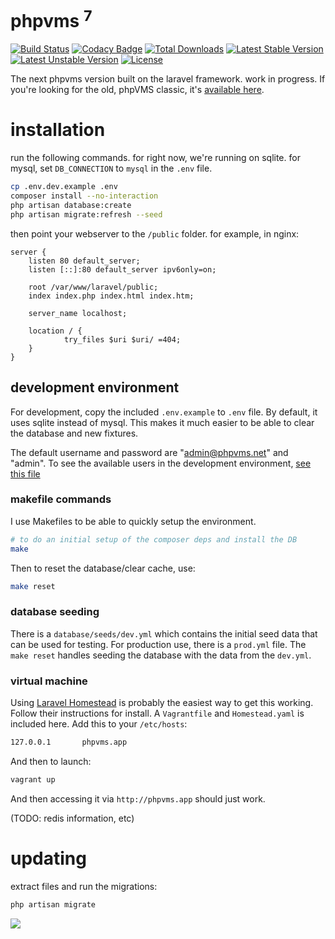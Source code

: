 # phpvms <sup>7</sup>

[![Build Status](https://travis-ci.org/nabeelio/phpvms.svg)](https://travis-ci.org/nabeelio/phpvms) [![Codacy Badge](https://api.codacy.com/project/badge/Grade/d668bebb0a3c46bda381af16ce3d9450)](https://www.codacy.com/app/nabeelio/phpvms?utm_source=github.com&amp;utm_medium=referral&amp;utm_content=nabeelio/phpvms&amp;utm_campaign=Badge_Grade) [![Total Downloads](https://poser.pugx.org/nabeel/phpvms/downloads)](https://packagist.org/packages/nabeel/phpvms) [![Latest Stable Version](https://poser.pugx.org/nabeel/phpvms/v/stable)](https://packagist.org/packages/nabeel/phpvms) [![Latest Unstable Version](https://poser.pugx.org/nabeel/phpvms/v/unstable)](https://packagist.org/packages/nabeel/phpvms) [![License](https://poser.pugx.org/nabeel/phpvms/license)](https://packagist.org/packages/nabeel/phpvms)

The next phpvms version built on the laravel framework. work in progress. If you're looking for 
the old, phpVMS classic, it's [available here](https://github.com/nabeelio/phpvms_v2).

# installation

run the following commands. for right now, we're running on sqlite. for mysql, set 
`DB_CONNECTION` to `mysql` in the `.env` file.

```bash
cp .env.dev.example .env
composer install --no-interaction
php artisan database:create
php artisan migrate:refresh --seed
```

then point your webserver to the `/public` folder. for example, in nginx:

```nginx
server {
    listen 80 default_server;
    listen [::]:80 default_server ipv6only=on;

    root /var/www/laravel/public;
    index index.php index.html index.htm;

    server_name localhost;

    location / {
            try_files $uri $uri/ =404;
    }
}
```

## development environment

For development, copy the included `.env.example` to `.env` file. By default, it uses sqlite
instead of mysql. This makes it much easier to be able to clear the database and new fixtures.

The default username and password are "admin@phpvms.net" and "admin". To see the available users in the development environment, [see this file](https://github.com/nabeelio/phpvms/blob/master/database/seeds/dev.yml#L10) 

### makefile commands

I use Makefiles to be able to quickly setup the environment.

```bash
# to do an initial setup of the composer deps and install the DB
make
```

Then to reset the database/clear cache, use:

```bash
make reset
```

### database seeding

There is a `database/seeds/dev.yml` which contains the initial seed data that can be used
for testing. For production use, there is a `prod.yml` file. The `make reset` handles seeding
the database with the data from the `dev.yml`.

### virtual machine

Using [Laravel Homestead](https://laravel.com/docs/5.4/homestead) is probably the easiest 
way to get this working. Follow their instructions for install. A `Vagrantfile` and `Homestead.yaml`
is included here. Add this to your `/etc/hosts`:

```bash
127.0.0.1       phpvms.app
```

And then to launch:

```bash
vagrant up
```

And then accessing it via `http://phpvms.app` should just work.

(TODO: redis information, etc)

# updating

extract files and run the migrations:

```bash
php artisan migrate
```

![](http://i.imgur.com/bMh1xn6.png)
